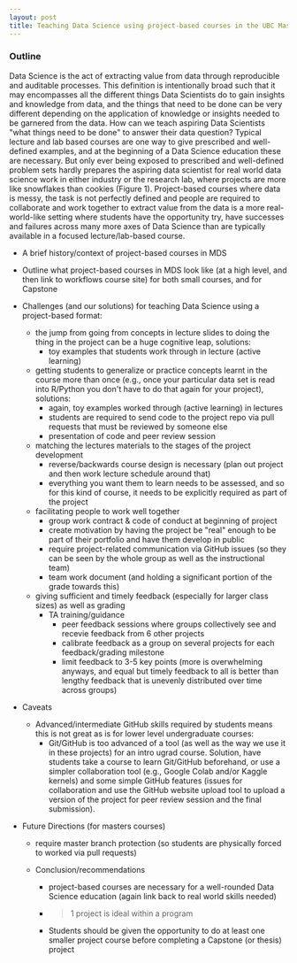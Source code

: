 ```yaml
---
layout: post
title: Teaching Data Science using project-based courses in the UBC Master of Data Science program
---
```


### Outline

Data Science is the act of extracting value from data through reproducible and auditable processes. This definition is intentionally broad such that it may encompasses all the different things Data Scientists do to gain insights and knowledge from data, and the things that need to be done can be very different depending on the application of knowledge or insights needed to be garnered from the data. How can we teach aspiring Data Scientists "what things need to be done" to answer their data question? Typical lecture and lab based courses are one way to give prescribed and well-defined examples, and at the beginning of a Data Science education these are necessary. But only ever being exposed to prescribed and  well-defined problem sets hardly prepares the aspiring data scientist for real world data science work in either industry or the research lab, where projects are more like snowflakes than cookies (Figure 1). Project-based courses where data is messy, the task is not perfectly defined and people are required to collaborate and work together to extract value from the data is a more real-world-like setting where students have the opportunity try, have successes and failures across many more axes of Data Science than are typically available in a focused lecture/lab-based course. 

- A brief history/context of project-based courses in MDS

- Outline what project-based courses in MDS look like (at a high level, and then link to workflows course site) for both small courses, and for Capstone

- Challenges (and our solutions) for teaching Data Science using a project-based format:
  - the jump from going from concepts in lecture slides to doing the thing in the project can be a huge cognitive leap, solutions:
    - toy examples that students work through in lecture (active learning)
  - getting students to generalize or practice concepts learnt in the course more than once (e.g., once your particular data set is read into R/Python you don't have to do that again for your project), solutions:
    - again, toy examples worked through (active learning) in lectures
    - students are required to send code to the project repo via pull requests that must be reviewed by someone else
    - presentation of code and peer review session
  - matching the lectures materials to the stages of the project development
    - reverse/backwards course design is necessary (plan out project and then work lecture schedule around that)
    - everything you want them to learn needs to be assessed, and so for this kind of course, it needs to be explicitly required as part of the project
  - facilitating people to work well together
    - group work contract & code of conduct at beginning of project
    - create motivation by having the project be "real" enough to be part of their portfolio and have them develop in public
    - require project-related communication via GitHub issues (so they can be seen by the whole group as well as the instructional team)
    - team work document (and holding a significant portion of the grade towards this)
  - giving sufficient and timely feedback (especially for larger class sizes) as well as grading
    - TA training/guidance
      - peer feedback sessions where groups collectively see and recevie feedback from 6 other projects
      - calibrate feedback as a group on several projects for each feedback/grading milestone
      - limit feedback to 3-5 key points (more is overwhelming anyways, and equal but timely feedback to all is better than lengthy feedback that is unevenly distributed over time across groups)

- Caveats
  - Advanced/intermediate GitHub skills required by students means this is not great as is for lower level undergraduate courses:
    - Git/GitHub is too advanced of a tool (as well as the way we use it in these projects) for an intro ugrad course. Solution, have students take a course to learn Git/GitHub beforehand, or use a simpler collaboration tool (e.g., Google Colab and/or Kaggle kernels) and some simple GitHub features (issues for collaboration and use the GitHub website upload tool to upload a version of the project for peer review session and the final submission).

- Future Directions (for masters courses)
  - require master branch protection (so students are physically forced to worked via pull requests)

  - Conclusion/recommendations
    - project-based courses are necessary for a well-rounded Data Science education (again link back to real world skills needed)
    - > 1 project is ideal within a program
    - Students should be given the opportunity to do at least one smaller project course before completing a Capstone (or thesis) project
